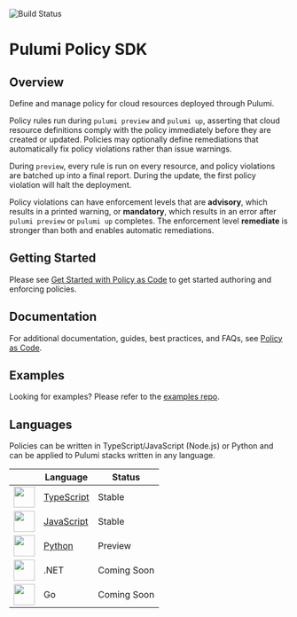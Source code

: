 ![Build Status](https://github.com/pulumi/pulumi-policy/actions/workflows/master.yml/badge.svg)

# Pulumi Policy SDK

## Overview

Define and manage policy for cloud resources deployed through Pulumi.

Policy rules run during `pulumi preview` and `pulumi up`, asserting that cloud resource definitions
comply with the policy immediately before they are created or updated. Policies may optionally define
remediations that automatically fix policy violations rather than issue warnings.

During `preview`, every rule is run on every resource, and policy violations are batched up
into a final report. During the update, the first policy violation will halt the deployment.

Policy violations can have enforcement levels that are **advisory**, which results in a printed
warning, or **mandatory**, which results in an error after `pulumi preview` or `pulumi up` completes.
The enforcement level **remediate** is stronger than both and enables automatic remediations.

## Getting Started

Please see [Get Started with Policy as Code](https://www.pulumi.com/docs/get-started/crossguard/) to get
started authoring and enforcing policies.

## Documentation

For additional documentation, guides, best practices, and FAQs, see [Policy as Code](https://www.pulumi.com/docs/guides/crossguard/).

## Examples

Looking for examples? Please refer to the [examples repo](https://github.com/pulumi/examples/tree/master/policy-packs).

## Languages

Policies can be written in TypeScript/JavaScript (Node.js) or Python and can be applied to Pulumi stacks written in any language.

|    | Language | Status |
| -- | -------- | ------ |
| <img src="https://www.pulumi.com/logos/tech/logo-ts.png" height=38 />     | [TypeScript](./sdk/nodejs) | Stable      |
| <img src="https://www.pulumi.com/logos/tech/logo-js.png" height=38 />     | [JavaScript](./sdk/nodejs) | Stable      |
| <img src="https://www.pulumi.com/logos/tech/logo-python.png" height=38 /> | [Python](./sdk/python)     | Preview     |
| <img src="https://www.pulumi.com/logos/tech/dotnet.png" height=38 />      | .NET                       | Coming Soon |
| <img src="https://www.pulumi.com/logos/tech/logo-golang.png" height=38 /> | Go                         | Coming Soon |
